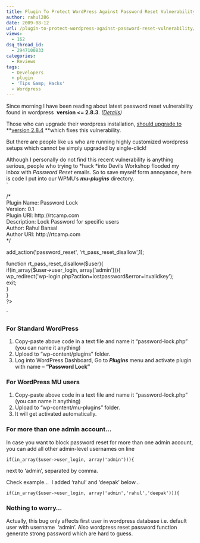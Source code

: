 ```yaml
---
title: Plugin To Protect WordPress Against Password Reset Vulnerability
author: rahul286
date: 2009-08-12
url: /plugin-to-protect-wordpress-against-password-reset-vulnerability/
views:
  - 162
dsq_thread_id:
  - 2947100833
categories:
  - Reviews
tags:
  - Developers
  - plugin
  - 'Tips &amp; Hacks'
  - Wordpress
---
```

Since morning I have been reading about latest password reset vulnerability found in wordpress  **version <= 2.8.3**. *(<a href="http://blogsecurity.net/wordpress/wordpress-2-8-3-reset-admin-password-vulnerability" onclick="_gaq.push(['_trackEvent', 'outbound-article', 'http://blogsecurity.net/wordpress/wordpress-2-8-3-reset-admin-password-vulnerability', 'Details']);" >Details</a>)*

Those who can upgrade their wordpress installation, <a href="http://wordpress.org/development/2009/08/2-8-4-security-release/" onclick="_gaq.push(['_trackEvent', 'outbound-article', 'http://wordpress.org/development/2009/08/2-8-4-security-release/', 'should upgrade to ']);" >should upgrade to </a>**<a href="http://wordpress.org/development/2009/08/2-8-4-security-release/" onclick="_gaq.push(['_trackEvent', 'outbound-article', 'http://wordpress.org/development/2009/08/2-8-4-security-release/', 'version 2.8.4']);" >version 2.8.4</a> **which fixes this vulnerability.

But there are people like us who are running highly customized wordpress setups which cannot be simply upgraded by single-click!

Although I personally do not find this recent vulnerability is anything serious, people who trying to *hack *into Devils Workshop flooded my inbox with *Password Reset* emails. So to save myself form annoyance, here is code I put into our WPMU&#8217;s ***mu-plugins*** directory.  
`<br />
<?php<br />
/*<br />
Plugin Name: Password Lock<br />
Version: 0.1<br />
Plugin URI: http://rtcamp.com<br />
Description: Lock Password for specific users<br />
Author: Rahul Bansal<br />
Author URI: http://rtcamp.com<br />
*/</p>
<p>add_action('password_reset', 'rt_pass_reset_disallow',1);</p>
<p>function rt_pass_reset_disallow($user){<br />
if(in_array($user->user_login, array('admin'))){<br />
wp_redirect('wp-login.php?action=lostpassword&error=invalidkey');<br />
exit;<br />
}<br />
}<br />
?><br />
`

### For Standard WordPress

  1. Copy-paste above code in a text file and name it &#8220;password-lock.php&#8221; (you can name it anything)
  2. Upload to &#8220;wp-content/plugins&#8221; folder.
  3. Log into WordPress Dashboard, Go to ***Plugins*** menu and activate plugin with name &#8211; **&#8220;Password Lock&#8221;**

### For WordPress MU users

  1. Copy-paste above code in a text file and name it &#8220;password-lock.php&#8221; (you can name it anything)
  2. Upload to &#8220;wp-content/mu-plugins&#8221; folder.
  3. It will get activated automatically.

### For more than one admin account&#8230;

In case you want to block password reset for more than one admin account, you can add all other admin-level usernames on line

`if(in_array($user->user_login, array('admin'))){`

next to &#8216;admin&#8217;, separated by comma.

Check example&#8230;  I added &#8216;rahul&#8217; and &#8216;deepak&#8217; below&#8230;

`if(in_array($user->user_login, array('admin','rahul','deepak'))){`

### Nothing to worry&#8230;

Actually, this bug only affects first user in wordpress database i.e. default user with username  &#8216;admin&#8217;. Also wordpress reset password function generate strong password which are hard to guess.
